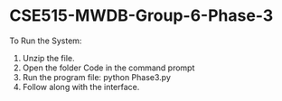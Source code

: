 # CSE515-MWDB-Group-6-Phase-3


To Run the System:
1. Unzip the file.
2. Open the folder Code in the command prompt
3. Run the program file: python Phase3.py
4. Follow along with the interface. 

